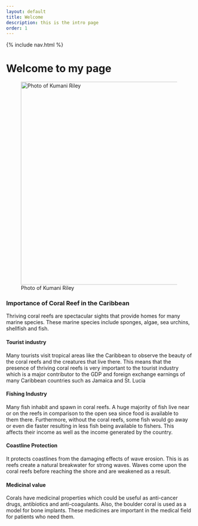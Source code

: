 ```yaml
---
layout: default
title: Welcome
description: this is the intro page
order: 1
---
```



{% include nav.html %}
# Welcome to my page

<figure>
    <img src="https://jamaicabeacon.com/wp-content/uploads/2018/09/Kumani-Riley-1.jpg" alt="Photo of Kumani Riley" width="500" height="550"><br>
        <figcaption>
          Photo of Kumani Riley
        </figcaption>
</figure>

<section class="content2" id="content2">
      <h3>Importance of Coral Reef in the Caribbean</h3>
      <p>Thriving coral reefs are spectacular sights that provide homes for many marine species. These marine species include sponges, algae, sea urchins, shellfish and fish.</p>
      <div class="importance-grid">
        <div class="importance">
          <h4>Tourist industry</h4>
          <p>Many tourists visit tropical areas like the Caribbean to observe the beauty of the coral reefs and the creatures that live there. This means that the presence of thriving coral reefs is very important to the tourist industry which is a major contributor to the GDP and foreign exchange earnings of many Caribbean countries such as Jamaica and St. Lucia</p>
        </div>
        <div class="importance">
          <h4>Fishing Industry</h4>
          <p>Many fish inhabit and spawn in coral reefs. A huge majority of fish live near or on the reefs in comparison to the open sea since food is available to them there. Furthermore, without the coral reefs, some fish would go away or even die faster resulting in less fish being available to fishers. This affects their income as well as the income generated by the country.</p>
        </div>
        <div class="importance">
          <h4>Coastline Protection</h4>
          <p>It protects coastlines from the damaging effects of wave erosion. This is as reefs create a natural breakwater for strong waves. Waves come upon the coral reefs before reaching the shore and are weakened as a result.</p>
        </div>
        <div class="importance">
          <h4>Medicinal value</h4>
          <p>Corals have medicinal properties which could be useful as anti-cancer drugs, antibiotics and anti-coagulants. Also, the boulder coral is used as a model for bone implants. These medicines are important in the medical field for patients who need them. </p>
        </div>
      </div>

